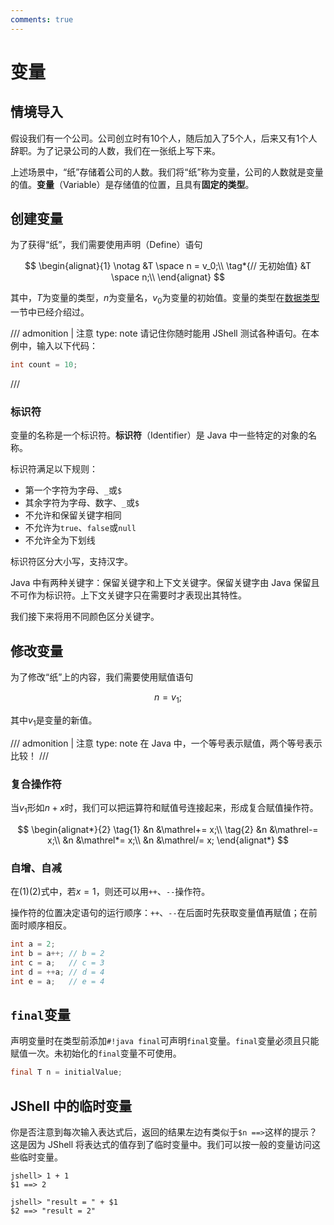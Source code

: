 ```yaml
---
comments: true
---
```


# 变量

## 情境导入

假设我们有一个公司。公司创立时有10个人，随后加入了5个人，后来又有1个人辞职。为了记录公司的人数，我们在一张纸上写下来。

上述场景中，“纸”存储着公司的人数。我们将“纸”称为变量，公司的人数就是变量的值。**变量**（Variable）是存储值的位置，且具有**固定的类型**。

## 创建变量

为了获得“纸”，我们需要使用声明（Define）语句

$$
\begin{alignat}{1}
\notag &T \space n = v_0;\\
\tag*{// 无初始值} &T \space n;\\
\end{alignat}
$$

其中，$T$为变量的类型，$n$为变量名，$v_0$为变量的初始值。变量的类型在[数据类型](datatype.md)一节中已经介绍过。

/// admonition | 注意
    type: note
请记住你随时能用 JShell 测试各种语句。在本例中，输入以下代码：
```java
int count = 10;
```
///

### 标识符

变量的名称是一个标识符。**标识符**（Identifier）是 Java 中一些特定的对象的名称。

标识符满足以下规则：

- 第一个字符为字母、`_`或`$`
- 其余字符为字母、数字、`_`或`$`
- 不允许和保留关键字相同
- 不允许为`true`、`false`或`null`
- 不允许全为下划线

标识符区分大小写，支持汉字。

Java 中有两种关键字：保留关键字和上下文关键字。保留关键字由 Java 保留且不可作为标识符。上下文关键字只在需要时才表现出其特性。

我们接下来将用不同颜色区分关键字。

## 修改变量

为了修改“纸”上的内容，我们需要使用赋值语句

$$
n = v_1;
$$

其中$v_1$是变量的新值。

/// admonition | 注意
    type: note
在 Java 中，一个等号表示赋值，两个等号表示比较！
///

### 复合操作符

当$v_1$形如$n + x$时，我们可以把运算符和赋值号连接起来，形成复合赋值操作符。

$$
\begin{alignat*}{2}
\tag{1} &n &\mathrel+= x;\\
\tag{2} &n &\mathrel-= x;\\
&n &\mathrel*= x;\\
&n &\mathrel/= x;
\end{alignat*}
$$

### 自增、自减

在$(1)(2)$式中，若$x=1$，则还可以用`++`、`--`操作符。

操作符的位置决定语句的运行顺序：`++`、`--`在后面时先获取变量值再赋值；在前面时顺序相反。

```java
int a = 2;
int b = a++; // b = 2
int c = a;   // c = 3
int d = ++a; // d = 4
int e = a;   // e = 4
```

## `final`变量

声明变量时在类型前添加`#!java final`可声明`final`变量。`final`变量必须且只能赋值一次。未初始化的`final`变量不可使用。

```java
final T n = initialValue;
```

## JShell 中的临时变量

你是否注意到每次输入表达式后，返回的结果左边有类似于`$n ==>`这样的提示？这是因为 JShell 将表达式的值存到了临时变量中。我们可以按一般的变量访问这些临时变量。

```
jshell> 1 + 1
$1 ==> 2

jshell> "result = " + $1
$2 ==> "result = 2"
```
